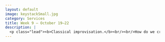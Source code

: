 ```yaml
---
layout: default
image: keystackSmall.jpg
category: Services
title: Week 9 – October 19–22
description: |
  <p class="lead"><b>Classical improvisation.</b><br/><br/>How do we create stylistically appropriate classical forms on the fly?<br/><br/><a href="/week9/">Read more...</a></p>
---
```

